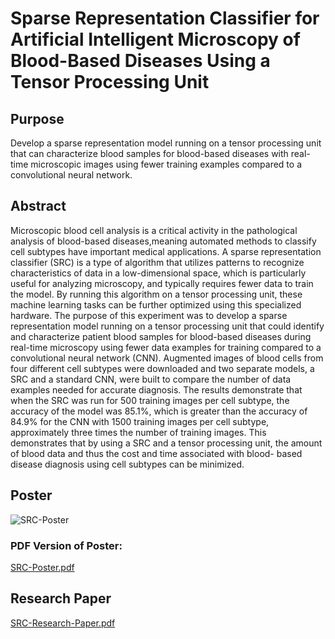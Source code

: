 # Sparse Representation Classifier for Artificial Intelligent Microscopy of Blood-Based Diseases Using a Tensor Processing Unit

## Purpose
Develop a sparse representation model running on a tensor processing unit that can characterize blood samples for blood-based diseases with real-time microscopic images using fewer training examples compared to a convolutional neural network.

## Abstract

Microscopic blood cell analysis is a critical activity in the pathological analysis of blood-based diseases,meaning 
automated methods to classify cell subtypes have important medical applications. A sparse representation classifier (SRC) is a 
type of algorithm that utilizes patterns to recognize characteristics of data in a low-dimensional space, which is 
particularly useful for analyzing microscopy, and typically requires fewer data to train the model. By running this algorithm on a tensor 
processing unit, these machine learning tasks can be further optimized using this specialized hardware. The purpose of this experiment was to 
develop a sparse representation model running on a tensor processing unit that could identify and characterize 
patient blood samples for blood-based diseases during real-time microscopy using fewer data examples for training compared to a convolutional
neural network (CNN). Augmented images of blood cells from four different cell subtypes were downloaded and
two separate models, a SRC and a standard CNN, were built to compare the number of data examples needed for
accurate diagnosis. The results demonstrate that when the SRC was run for 500 training images per cell subtype,
the accuracy of the model was 85.1%, which is greater than the accuracy of 84.9% for the CNN with 1500 training
images per cell subtype, approximately three times the number of training images. This demonstrates that by using
a SRC and a tensor processing unit, the amount of blood data and thus the cost and time associated with blood-
based disease diagnosis using cell subtypes can be minimized.


## Poster

![SRC-Poster](https://user-images.githubusercontent.com/106894577/217686021-19f48b04-7c4e-4aa1-846d-ff52cdd1095d.jpg)

### PDF Version of Poster:

[SRC-Poster.pdf](https://github.com/ashwinparthas/SRC-Blood-Cells/files/10691384/SRC-Poster.pdf)


## Research Paper

[SRC-Research-Paper.pdf](https://github.com/ashwinparthas/SRC-Blood-Cells/files/10691386/SRC-Research-Paper.pdf)
